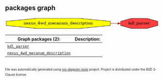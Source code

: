 <!--
File was automatically generated using 'ros-diagram-tools' project.
Project is distributed under the BSD 3-Clause license.
-->

## packages graph

[![kdl_parser](kdl_parser.png "kdl_parser")](kdl_parser.png)

| Graph packages (2): | Description: |
| ----------------------------------- | ------------ |
| [`kdl_parser`](kdl_parser.html) |  |
| [`nexus_4wd_mecanum_description`](nexus_4wd_mecanum_description.html) |  |


</br>
<font size="1">
File was automatically generated using <a href="https://github.com/anetczuk/ros-diagram-tools"><i>ros-diagram-tools</i></a> project.
Project is distributed under the BSD 3-Clause license.
</font>
